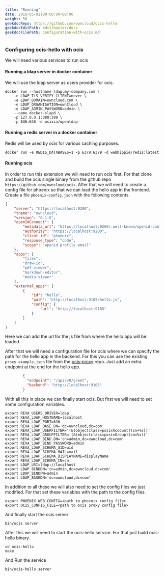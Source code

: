 ```yaml
---
title: "Running"
date: 2018-05-02T00:00:00+00:00
weight: 50
geekdocRepo: https://github.com/owncloud/ocis-hello
geekdocEditPath: edit/master/docs
geekdocFilePath: configuration-with-ocis.md
---
```


### Configuring ocis-hello with ocis
We will need various services to run ocis

#### Running a ldap server in docker container
We will use the ldap server as users provider for ocis.
```
docker run --hostname ldap.my-company.com \
    -e LDAP_TLS_VERIFY_CLIENT=never \
    -e LDAP_DOMAIN=owncloud.com \
    -e LDAP_ORGANISATION=ownCloud \
    -e LDAP_ADMIN_PASSWORD=admin \
    --name docker-slapd \
    -p 127.0.0.1:389:389 \
    -p 636:636 -d osixia/openldap
```
#### Running a redis server in a docker container
Redis will be used by ocis for various caching purposes.
```
docker run -e REDIS_DATABASES=1 -p 6379:6379 -d webhippie/redis:latest

```
#### Running ocis
In order to run this extension we will need to run ocis first. For that clone and build the ocis single binary from the github repo `https://github.com/owncloud/ocis`.
After that we will need to create a config file for phoenix so that we can load the hello app in the frontend. Create a file `phoenix-config.json` with the following contents.
```json
{
    "server": "https://localhost:9200",
    "theme": "owncloud",
    "version": "0.1.0",
    "openIdConnect": {
        "metadata_url": "https://localhost:9200/.well-known/openid-configuration",
        "authority": "https://localhost:9200",
        "client_id": "phoenix",
        "response_type": "code",
        "scope": "openid profile email"
    }, 
    "apps": [
        "files",
        "draw-io",
        "pdf-viewer",
        "markdown-editor",
        "media-viewer"
    ], 
    "external_apps": [
        {
            "id": "hello",
            "path": "http://localhost:9105/hello.js",
            "config": {
                "url": "http://localhost:9105"
            }
        }
    ]   
}
```
Here we can add the url for the js file from where the hello app will be loaded.

After that we will need a configuration file for ocis where we can specify the path for the hello app in the backend. For this you can use the existing `proxy-example.json` file from the [ocis-proxy](https://github.com/owncloud/ocis-proxy/blob/master/config/proxy-example.json) repo. Just add an extra endpoint at the end for the hello app.
```json
        {
          "endpoint": "/api/v0/greet",
          "backend": "http://localhost:9105"
        }
```

With all this in place we can finally start ocis. But first we will need to set some configuration variables.
```
export REVA_USERS_DRIVER=ldap
export REVA_LDAP_HOSTNAME=localhost
export REVA_LDAP_PORT=636
export REVA_LDAP_BASE_DN='dc=owncloud,dc=com'
export REVA_LDAP_USERFILTER='(&(objectclass=posixAccount)(cn=%s))'
export REVA_LDAP_GROUPFILTER='(&(objectclass=posixGroup)(cn=%s))'
export REVA_LDAP_BIND_DN='cn=admin,dc=owncloud,dc=com'
export REVA_LDAP_BIND_PASSWORD=admin
export REVA_LDAP_SCHEMA_UID=uid
export REVA_LDAP_SCHEMA_MAIL=mail
export REVA_LDAP_SCHEMA_DISPLAYNAME=displayName
export REVA_LDAP_SCHEMA_CN=cn
export LDAP_URI=ldap://localhost
export LDAP_BINDDN='cn=admin,dc=owncloud,dc=com'
export LDAP_BINDPW=admin
export LDAP_BASEDN='dc=owncloud,dc=com'
```

In addition to all these we will also need to set the config files we just modified. For that set these variables with the path to the config files.
```
export PHOENIX_WEB_CONFIG=<path to phoenix config file>
export OCIS_CONFIG_FILE=<path to ocis proxy config file>
```
And finally start the ocis server
```
bin/ocis server
```

After this we will need to start the ocis-hello service.
For that just build ocis-hello binary.
```
cd ocis-hello 
make
```
And Run the service
```
bin/ocis-hello server
```
